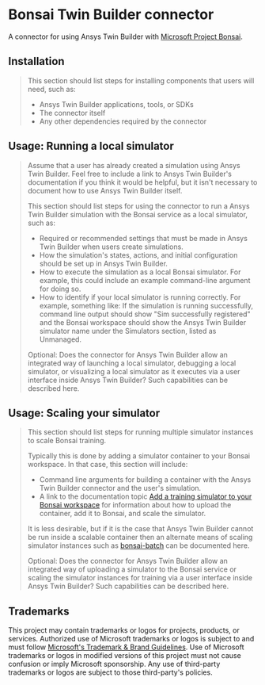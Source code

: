 # Bonsai Twin Builder connector

A connector for using Ansys Twin Builder with [Microsoft Project Bonsai](https://azure.microsoft.com/en-us/services/project-bonsai/).

## Installation

> This section should list steps for installing components that users will need, such as:
> * Ansys Twin Builder applications, tools, or SDKs
> * The connector itself
> * Any other dependencies required by the connector

## Usage: Running a local simulator

> Assume that a user has already created a simulation using Ansys Twin Builder. Feel free to include a link to Ansys Twin Builder's documentation if you think it would be helpful, but it isn't necessary to document how to use Ansys Twin Builder itself.
>
> This section should list steps for using the connector to run a Ansys Twin Builder simulation with the Bonsai service as a local simulator, such as:
> * Required or recommended settings that must be made in Ansys Twin Builder when users create simulations.
> * How the simulation's states, actions, and initial configuration should be set up in Ansys Twin Builder.
> * How to execute the simulation as a local Bonsai simulator. For example, this could include an example command-line argument for doing so.
> * How to identify if your local simulator is running correctly. For example, something like: If the simulation is running successfully, command line output should show "Sim successfully registered" and the Bonsai workspace should show the Ansys Twin Builder simulator name under the Simulators section, listed as Unmanaged.
>
> Optional: Does the connector for Ansys Twin Builder allow an integrated way of launching a local simulator, debugging a local simulator, or visualizing a local simulator as it executes via a user interface inside Ansys Twin Builder? Such capabilities can be described here.

## Usage: Scaling your simulator

> This section should list steps for running multiple simulator instances to scale Bonsai training.
>
> Typically this is done by adding a simulator container to your Bonsai workspace. In that case, this section will include:
> * Command line arguments for building a container with the Ansys Twin Builder connector and the user's simulation.
> * A link to the documentation topic [Add a training simulator to your Bonsai workspace](https://docs.microsoft.com/en-us/bonsai/guides/add-simulator?tabs=add-cli%2Ctrain-inkling&pivots=sim-platform-other) for information about how to upload the container, add it to Bonsai, and scale the simulator.
>
> It is less desirable, but if it is the case that Ansys Twin Builder cannot be run inside a scalable container then an alternate means of scaling simulator instances such as [bonsai-batch](https://github.com/microsoft/bonsai-batch) can be documented here.
>
> Optional: Does the connector for Ansys Twin Builder allow an integrated way of uploading a simulator to the Bonsai service or scaling the simulator instances for training via a user interface inside Ansys Twin Builder? Such capabilities can be described here.

## Trademarks

This project may contain trademarks or logos for projects, products, or services. Authorized use of Microsoft 
trademarks or logos is subject to and must follow 
[Microsoft's Trademark & Brand Guidelines](https://www.microsoft.com/en-us/legal/intellectualproperty/trademarks/usage/general).
Use of Microsoft trademarks or logos in modified versions of this project must not cause confusion or imply Microsoft sponsorship.
Any use of third-party trademarks or logos are subject to those third-party's policies.
